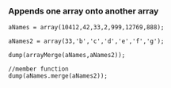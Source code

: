 ### Appends one array onto another array

```luceescript+trycf
aNames = array(10412,42,33,2,999,12769,888);

aNames2 = array(33,'b','c','d','e','f','g');

dump(arrayMerge(aNames,aNames2));

//member function
dump(aNames.merge(aNames2));
```
